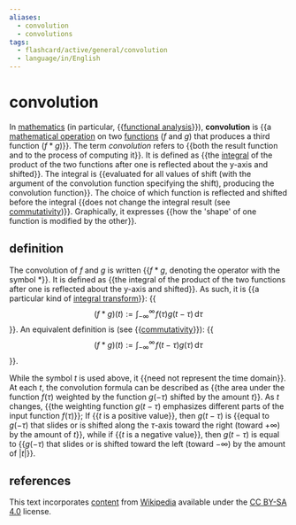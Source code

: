 ```yaml
---
aliases:
  - convolution
  - convolutions
tags:
  - flashcard/active/general/convolution
  - language/in/English
---
```


# convolution

In [mathematics](mathematics.md) (in particular, {{[functional analysis](functional%20analysis.md)}}), __convolution__ is {{a [mathematical operation](operation%20(mathematics).md) on two [functions](function%20(mathematics).md) ($f$ and $g$) that produces a third function ($f * g$)}}. The term _convolution_ refers to {{both the result function and to the process of computing it}}. It is defined as {{the [integral](integral.md) of the product of the two functions after one is reflected about the y-axis and shifted}}. The integral is {{evaluated for all values of shift (with the argument of the convolution function specifying the shift), producing the convolution function}}. The choice of which function is reflected and shifted before the integral {{does not change the integral result (see [commutativity](#properties))}}. Graphically, it expresses {{how the 'shape' of one function is modified by the other}}. <!--SR:!2024-08-25,14,290!2024-08-26,15,290!2024-08-24,13,290!2024-09-27,36,290!2024-08-27,16,290!2024-08-27,16,290!2024-08-26,15,290-->

## definition

The convolution of $f$ and $g$ is written {{$f * g$, denoting the operator with the symbol $*$}}. It is defined as {{the integral of the product of the two functions after one is reflected about the y-axis and shifted}}. As such, it is {{a particular kind of [integral transform](integral%20transform.md)}}: {{$$(f * g)(t) := \int_{-\infty}^\infty \! f(\tau) g(t - \tau) \,\mathrm{d}\tau$$}}. An equivalent definition is (see {{[commutativity](#properties)}}): {{$$(f * g)(t) := \int_{-\infty}^\infty \! f(t - \tau) g(\tau) \,\mathrm{d}\tau$$}}. <!--SR:!2024-08-26,14,290!2024-09-28,37,290!2024-08-23,12,270!2024-08-28,17,290!2024-08-25,14,290!2024-08-25,13,270-->

While the symbol $t$ is used above, it {{need not represent the time domain}}. At each $t$, the convolution formula can be described as {{the area under the function $f(\tau)$ weighted by the function $g(-\tau)$ shifted by the amount $t$}}. As $t$ changes, {{the weighting function $g(t - \tau)$ emphasizes different parts of the input function $f(\tau)$}}; If {{$t$ is a positive value}}, then $g(t - \tau)$ is {{equal to $g(-\tau)$ that slides or is shifted along the $\tau$-axis toward the right (toward $+\infty$) by the amount of $t$}}, while if {{$t$ is a negative value}}, then $g(t - \tau)$ is equal to {{$g(-\tau)$ that slides or is shifted toward the left (toward $-\infty$) by the amount of $\lvert t \rvert$}}. <!--SR:!2024-09-24,35,290!2024-08-28,17,290!2024-08-25,14,290!2024-08-24,13,290!2024-09-28,37,290!2024-08-24,13,290!2024-08-26,15,290-->

## references

This text incorporates [content](https://en.wikipedia.org/wiki/convolution) from [Wikipedia](Wikipedia.md) available under the [CC BY-SA 4.0](https://creativecommons.org/licenses/by-sa/4.0/) license.
